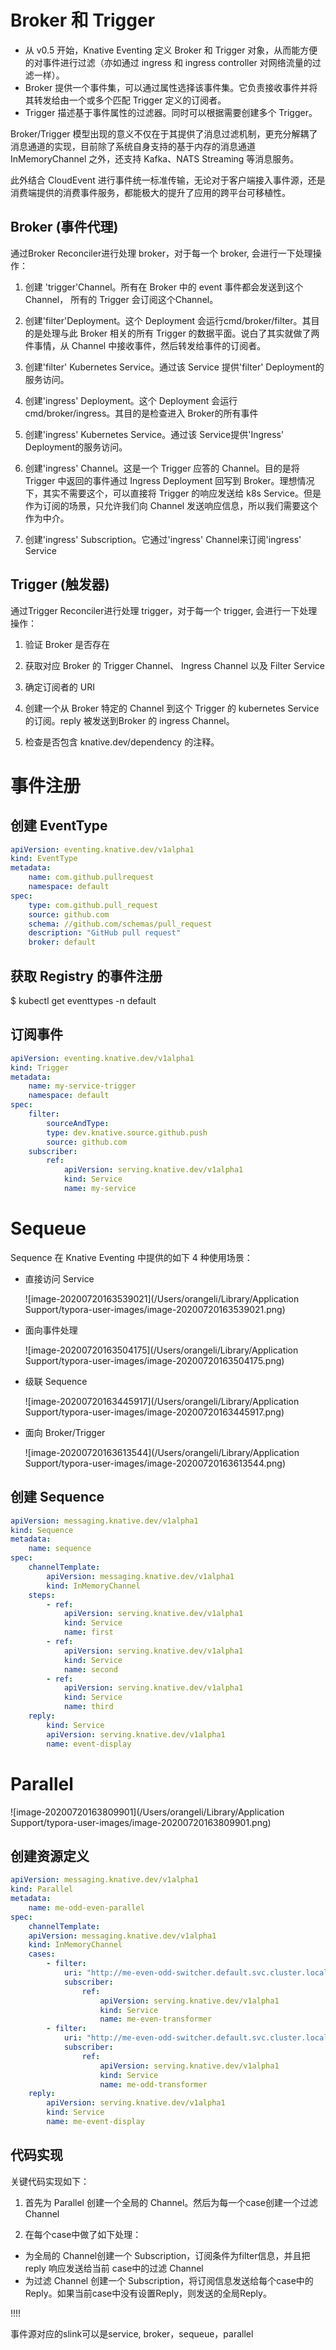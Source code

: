 # Broker 和 Trigger

* 从 v0.5 开始，Knative Eventing 定义 Broker 和 Trigger 对象，从而能方便的对事件进行过滤（亦如通过 ingress 和 ingress controller 对网络流量的过滤一样）。
* Broker 提供一个事件集，可以通过属性选择该事件集。它负责接收事件并将其转发给由一个或多个匹配 Trigger 定义的订阅者。
* Trigger 描述基于事件属性的过滤器。同时可以根据需要创建多个 Trigger。





Broker/Trigger 模型出现的意义不仅在于其提供了消息过滤机制，更充分解耦了消息通道的实现，目前除了系统自身支持的基于内存的消息通道 InMemoryChannel 之外，还支持 Kafka、NATS Streaming 等消息服务。

此外结合 CloudEvent 进行事件统一标准传输，无论对于客户端接入事件源，还是消费端提供的消费事件服务，都能极大的提升了应用的跨平台可移植性。

## Broker (事件代理)

通过Broker Reconciler进行处理 broker，对于每一个 broker, 会进行一下处理操作：

1. 创建 'trigger'Channel。所有在 Broker 中的 event 事件都会发送到这个Channel， 所有的 Trigger 会订阅这个Channel。

2. 创建'filter'Deployment。这个 Deployment 会运行cmd/broker/filter。其目的是处理与此 Broker 相关的所有 Trigger 的数据平面。说白了其实就做了两件事情，从 Channel 中接收事件，然后转发给事件的订阅者。

3. 创建'filter' Kubernetes Service。通过该 Service 提供'filter' Deployment的服务访问。

4. 创建'ingress' Deployment。这个 Deployment 会运行 cmd/broker/ingress。其目的是检查进入 Broker的所有事件

5. 创建'ingress' Kubernetes Service。通过该 Service提供'Ingress' Deployment的服务访问。

6. 创建'ingress' Channel。这是一个 Trigger 应答的 Channel。目的是将 Trigger 中返回的事件通过 Ingress Deployment 回写到 Broker。理想情况下，其实不需要这个，可以直接将 Trigger 的响应发送给 k8s Service。但是作为订阅的场景，只允许我们向 Channel 发送响应信息，所以我们需要这个作为中介。
7. 创建'ingress' Subscription。它通过'ingress' Channel来订阅'ingress' Service

## Trigger (触发器)

通过Trigger Reconciler进行处理 trigger，对于每一个 trigger, 会进行一下处理操作：

1. 验证 Broker 是否存在

2. 获取对应 Broker 的 Trigger Channel、 Ingress Channel 以及 Filter Service

3. 确定订阅者的 URI

4. 创建一个从 Broker 特定的 Channel 到这个 Trigger 的 kubernetes Service 的订阅。reply 被发送到Broker 的 ingress Channel。

5. 检查是否包含 knative.dev/dependency 的注释。

# 事件注册

## 创建 EventType

```yaml
apiVersion: eventing.knative.dev/v1alpha1
kind: EventType
metadata:
	name: com.github.pullrequest
	namespace: default
spec:
	type: com.github.pull_request
	source: github.com
	schema: //github.com/schemas/pull_request
	description: "GitHub pull request"
	broker: default
```

## 获取 Registry 的事件注册

$ kubectl get eventtypes -n default

## 订阅事件

```yaml
apiVersion: eventing.knative.dev/v1alpha1
kind: Trigger
metadata:
	name: my-service-trigger
	namespace: default
spec:
	filter:
		sourceAndType:
		type: dev.knative.source.github.push
		source: github.com
	subscriber:
		ref:
			apiVersion: serving.knative.dev/v1alpha1
			kind: Service
			name: my-service
```

# Sequeue

Sequence 在 Knative Eventing 中提供的如下 4 种使用场景：

* 直接访问 Service

  ![image-20200720163539021](/Users/orangeli/Library/Application Support/typora-user-images/image-20200720163539021.png)

* 面向事件处理

  ![image-20200720163504175](/Users/orangeli/Library/Application Support/typora-user-images/image-20200720163504175.png)

* 级联 Sequence

  ![image-20200720163445917](/Users/orangeli/Library/Application Support/typora-user-images/image-20200720163445917.png)

* 面向 Broker/Trigger

  ![image-20200720163613544](/Users/orangeli/Library/Application Support/typora-user-images/image-20200720163613544.png)

## 创建 Sequence

```yaml
apiVersion: messaging.knative.dev/v1alpha1
kind: Sequence
metadata:
	name: sequence
spec:
	channelTemplate:
		apiVersion: messaging.knative.dev/v1alpha1
		kind: InMemoryChannel
	steps:
		- ref:
			apiVersion: serving.knative.dev/v1alpha1
			kind: Service
			name: first
		- ref:
			apiVersion: serving.knative.dev/v1alpha1
			kind: Service
			name: second
		- ref:
			apiVersion: serving.knative.dev/v1alpha1
			kind: Service
			name: third
	reply:
		kind: Service
		apiVersion: serving.knative.dev/v1alpha1
		name: event-display
```



# Parallel 

![image-20200720163809901](/Users/orangeli/Library/Application Support/typora-user-images/image-20200720163809901.png)

## 创建资源定义

```yaml
apiVersion: messaging.knative.dev/v1alpha1
kind: Parallel
metadata:
	name: me-odd-even-parallel
spec:
	channelTemplate:
	apiVersion: messaging.knative.dev/v1alpha1
	kind: InMemoryChannel
	cases:
		- filter:
			uri: "http://me-even-odd-switcher.default.svc.cluster.local/0"
			subscriber:
				ref:
					apiVersion: serving.knative.dev/v1alpha1
					kind: Service
					name: me-even-transformer
		- filter:
			uri: "http://me-even-odd-switcher.default.svc.cluster.local/1"
			subscriber:
				ref:
					apiVersion: serving.knative.dev/v1alpha1
					kind: Service
					name: me-odd-transformer
	reply:
		apiVersion: serving.knative.dev/v1alpha1
		kind: Service
		name: me-event-display
```

## 代码实现

关键代码实现如下：

1. 首先为 Parallel 创建一个全局的 Channel。然后为每一个case创建一个过滤 Channel

2. 在每个case中做了如下处理：

* 为全局的 Channel创建一个 Subscription，订阅条件为filter信息，并且把 reply 响应发送给当前 case中的过滤 Channel
* 为过滤 Channel 创建一个 Subscription，将订阅信息发送给每个case中的 Reply。如果当前case中没有设置Reply，则发送的全局Reply。





!!!!

事件源对应的slink可以是service, broker，sequeue，parallel
